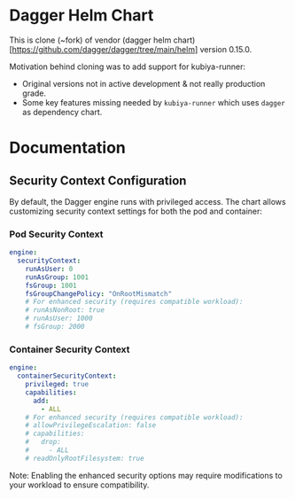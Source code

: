 # Dagger Helm Chart

This is clone (~fork) of vendor (dagger helm chart)[https://github.com/dagger/dagger/tree/main/helm] version 0.15.0.

Motivation behind cloning was to add support for kubiya-runner:

- Original versions not in active development & not really production grade.
- Some key features missing needed by `kubiya-runner` which uses `dagger` as dependency chart.

# Documentation

## Security Context Configuration

By default, the Dagger engine runs with privileged access. The chart allows customizing security context settings for both the pod and container:

### Pod Security Context

```yaml
engine:
  securityContext:
    runAsUser: 0
    runAsGroup: 1001
    fsGroup: 1001
    fsGroupChangePolicy: "OnRootMismatch"
    # For enhanced security (requires compatible workload):
    # runAsNonRoot: true
    # runAsUser: 1000
    # fsGroup: 2000
```

### Container Security Context

```yaml
engine:
  containerSecurityContext:
    privileged: true
    capabilities:
      add:
        - ALL
    # For enhanced security (requires compatible workload):
    # allowPrivilegeEscalation: false
    # capabilities:
    #   drop:
    #     - ALL
    # readOnlyRootFilesystem: true
```

Note: Enabling the enhanced security options may require modifications to your workload to ensure compatibility.
